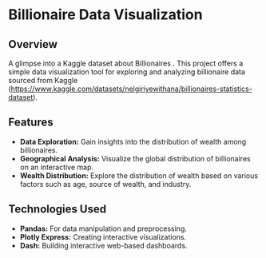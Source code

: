 # Billionaire Data Visualization
## Overview

A glimpse into a Kaggle dataset about Billionaires .
This project offers a simple data visualization tool for exploring and analyzing billionaire data sourced from Kaggle 
(https://www.kaggle.com/datasets/nelgiriyewithana/billionaires-statistics-dataset).

## Features

- **Data Exploration:** Gain insights into the distribution of wealth among billionaires.
- **Geographical Analysis:** Visualize the global distribution of billionaires on an interactive map.
- **Wealth Distribution:** Explore the distribution of wealth based on various factors such as age, source of wealth, and industry.

## Technologies Used

- **Pandas:** For data manipulation and preprocessing.
- **Plotly Express:** Creating interactive visualizations.
- **Dash:** Building interactive web-based dashboards.




